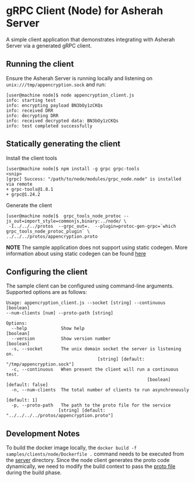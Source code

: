 # gRPC Client (Node) for Asherah Server
A simple client application that demonstrates integrating with Asherah Server via a generated gRPC client.

## Running the client
Ensure the Asherah Server is running locally and listening on `unix:///tmp/appencryption.sock` and run:

```console
[user@machine node]$ node appencryption_client.js
info: starting test
info: encrypting payload BN3bOy1zCKQs
info: received DRR
info: decrypting DRR
info: received decrypted data: BN3bOy1zCKQs
info: test completed successfully
```

## Statically generating the client
Install the client tools

```console
[user@machine node]$ npm install -g grpc grpc-tools
<snip>
[grpc] Success: "/path/to/node/modules/grpc_node.node" is installed via remote
+ grpc-tools@1.8.1
+ grpc@1.24.2
```

Generate the client
```console
[user@machine node]$  grpc_tools_node_protoc --js_out=import_style=commonjs,binary:../node/ \
 -I../../../protos  --grpc_out=.  --plugin=protoc-gen-grpc=`which grpc_tools_node_protoc_plugin` \
../../../protos/appencryption.proto
```

**NOTE** The sample application does not support using static codegen. More information about using static codegen can be
found [here](https://github.com/grpc/grpc/tree/v1.28.1/examples/node/static_codegen/route_guide)

## Configuring the client
The sample client can be configured using command-line arguments. Supported options are as follows:

```
Usage: appencryption_client.js --socket [string] --continuous [boolean]
--num-clients [num] --proto-path [string]

Options:
  --help             Show help                                         [boolean]
  --version          Show version number                               [boolean]
  -s, --socket       The unix domain socket the server is listening on.
                                   [string] [default: "/tmp/appencryption.sock"]
  -c, --continuous   When present the client will run a continuous test.
                                                      [boolean] [default: false]
  -n, --num-clients  The total number of clients to run asynchronously
                                                                    [default: 1]
  -p, --proto-path   The path to the proto file for the service
                    [string] [default: "../../../../protos/appencryption.proto"]
```

## Development Notes
To build the docker image locally, the `docker build -f samples/clients/node/Dockerfile .` command needs to be executed
from the [server](/server) directory. Since the node client generates the proto code dynamically, we need to modify the
build context to pass the [proto file](../../../protos/appencryption.proto) during the build phase.
